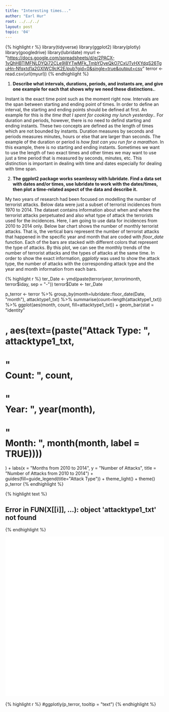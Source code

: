 ```yaml
---
title: "Interesting times..."
author: "Earl Hur"
root: ../../../
layout: post
topic: '04'
---
```



{% highlight r %}
library(tidyverse)
library(ggplot2)
library(plotly)
library(googledrive)
library(lubridate)
myurl <- "https://docs.google.com/spreadsheets/d/e/2PACX-1vQhHBTlMFNLDYQi72CLe9l8YTwMFk_TmbYDyeQkO7CxUTvHXYdqS26TguHn-Nfqxtd1a2GXlWC9cK2E/pub?gid=0&single=true&output=csv"
terror <- read.csv(url(myurl))
{% endhighlight %}

1. **Describe what intervals, durations, periods, and instants are, and give one example for each that shows why we need these distinctions.**. 

Instant is the exact time point such as the moment right now. Intervals are the span between starting and ending point of times. In order to define an interval, the starting and ending points should be defined at first. An example for this is *the time that I spent for cooking my lunch yesterday.*. For duration and periods, however, there is no need to defind starting and ending instants. These two concepts are defined as the length of times which are not bounded by instants. Duration measures by seconds and periods measures minutes, hours or else that are larger than seconds. The example of the duration or period is *how fast can you run for a marathon*. In this example, there is no starting and ending instants. Sometimes we want to use the length of two exact times and other times we may want to use just a time period that is measured by seconds, minutes, etc. This distinction is important in dealing with time and dates especially for dealing with time span. 

2. **The ggplot2 package works seamlessy with lubridate. Find a data set with dates and/or times, use lubridate to work with the dates/times, then plot a time-related aspect of the data and describe it.**

My two years of research had been focused on modelling the number of terrorist attacks. Below data were just a subset of terrorist incidences from 1970 to 2014. The dataset contains information about when and where the terrorist attacks perpetuated and also what type of attack the terrorists used for the incidences. Here, I am going to use data for incidences from 2010 to 2014 only. Below bar chart shows the number of monthly terrorist attacks. That is, the vertical bars represent the number of terrorist attacks that happened in the specific year and month that are coded with *floor_date* function. Each of the bars are stacked with different colors that represent the type of attacks. By this plot, we can see the monthly trends of the number of terrorist attacks and the types of attacks at the same time. In order to show the exact information, *ggplotly* was used to show the attack type, the number of attacks with the corresponding attack type and the year and month information from each bars.


{% highlight r %}
ter_Date <- ymd(paste(terror$iyear, terror$imonth, terror$iday, sep = "-"))
terror$Date <- ter_Date

p_terror <- terror %>% 
  group_by(month=lubridate::floor_date(Date, "month"), attacktype1_txt) %>%
  summarise(count=length(attacktype1_txt)) %>%
  ggplot(aes(month, count, fill=attacktype1_txt)) +
  geom_bar(stat = "identity"
#           , aes(text=(paste("Attack Type: ", attacktype1_txt,
#                           "<br>Count: ", count,
#                           "<br>Year: ", year(month),
#                           "<br>Month: ", month(month, label = TRUE))))
) +
  labs(x = "Months from 2010 to 2014", y = "Number of Attacks", 
       title = "Number of Attacks from 2010 to 2014") +
  guides(fill=guide_legend(title="Attack Type")) + 
  theme_light() +
  theme()
p_terror
{% endhighlight %}



{% highlight text %}
## Error in FUN(X[[i]], ...): object 'attacktype1_txt' not found
{% endhighlight %}

![center](../figure/04/EarlHur/unnamed-chunk-2-1.png)

{% highlight r %}
#ggplotly(p_terror, tooltip = "text")
{% endhighlight %}

